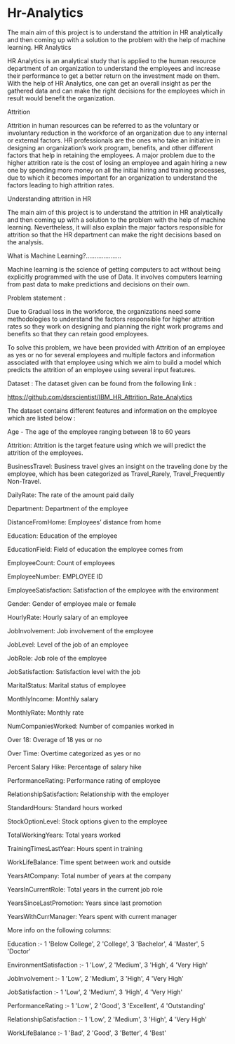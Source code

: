 # Hr-Analytics
The main aim of this project is to understand the attrition in HR analytically and then coming up with a  solution to the problem with the help of machine learning. 
HR Analytics

HR Analytics is an analytical study that is applied to the human resource department of an organization to understand the employees and increase their performance to get a better return on the investment made on them. With the help of HR Analytics, one can get an overall insight as per the gathered data and can make the right decisions for the employees which in result would benefit the organization.

Attrition

Attrition in human resources can be referred to as the voluntary or involuntary reduction in the workforce of an organization due to any internal or external factors. HR professionals are the ones who take an initiative in designing an organization’s work program, benefits, and other different factors that help in retaining the employees. A major problem due to the higher attrition rate is the cost of losing an employee and again hiring a new one by spending more money on all the initial hiring and training processes, due to which it becomes important for an organization to understand the factors leading to high attrition rates. 

Understanding attrition in HR

The main aim of this project is to understand the attrition in HR analytically and then coming up with a  solution to the problem with the help of machine learning. Nevertheless, it will also explain the major factors responsible for attrition so that the HR department can make the right decisions based on the analysis.

What is Machine Learning?....................

Machine learning is the science of getting computers to act without being explicitly programmed with the use of Data. It involves computers learning from past data to make predictions and decisions on their own.

Problem statement :

Due to Gradual loss in the workforce, the organizations need some methodologies to understand the factors responsible for higher attrition rates so they work on designing and planning the right work programs and benefits so that they can retain good employees.

To solve this problem, we have been provided with Attrition of an employee as yes or no for several employees and multiple factors and information associated with that employee using which we aim to build a model which predicts the attrition of an employee using several input features.

Dataset : 
The dataset given can be found from the following link : 

https://github.com/dsrscientist/IBM_HR_Attrition_Rate_Analytics

The dataset contains different features and information on the employee which are listed below :

Age - The age of the employee ranging between 18 to 60 years

Attrition: Attrition is the target feature using which we will predict the attrition of the employees.

BusinessTravel: Business travel gives an insight on the traveling done by the employee, which has been categorized as Travel_Rarely, Travel_Frequently  Non-Travel.

DailyRate: The rate of the amount paid daily

Department: Department of the employee

DistanceFromHome: Employees’ distance from home

Education: Education of the employee

EducationField: Field of education the employee comes from

EmployeeCount: Count of employees

EmployeeNumber: EMPLOYEE ID

EmployeeSatisfaction: Satisfaction of the employee with the environment

Gender: Gender of employee male or female

HourlyRate: Hourly salary of an employee

JobInvolvement: Job involvement of the employee

JobLevel: Level of the job of an employee

JobRole: Job role of the employee

JobSatisfaction: Satisfaction level with the job

MaritalStatus: Marital status of employee

MonthlyIncome: Monthly salary

MonthlyRate: Monthly rate 

NumCompaniesWorked: Number of companies worked in 

Over 18: Overage of 18 yes or no

Over Time: Overtime categorized as yes or no

Percent Salary Hike: Percentage of salary hike

PerformanceRating: Performance rating of employee

RelationshipSatisfaction: Relationship with the employer

StandardHours: Standard hours worked

StockOptionLevel: Stock options given to the employee

TotalWorkingYears: Total years worked

TrainingTimesLastYear: Hours spent in training

WorkLifeBalance: Time spent between work and outside

YearsAtCompany: Total number of years at the company

YearsInCurrentRole: Total years in the current job role

YearsSinceLastPromotion: Years since last promotion

YearsWithCurrManager: Years spent with current manager

More info on the following columns:

Education :- 1 'Below College',  2 'College', 3 'Bachelor', 4 'Master', 5 'Doctor'

EnvironmentSatisfaction :- 1 'Low', 2 'Medium', 3 'High', 4 'Very High'

JobInvolvement :- 1 'Low', 2 'Medium', 3 'High',  4 'Very High'

JobSatisfaction :-  1 'Low', 2 'Medium', 3 'High', 4 'Very High'

PerformanceRating :- 1 'Low', 2 'Good', 3 'Excellent', 4 'Outstanding'

RelationshipSatisfaction :-  1 'Low', 2 'Medium', 3 'High', 4 'Very High'

WorkLifeBalance :- 1 'Bad', 2 'Good', 3 'Better', 4 'Best'

